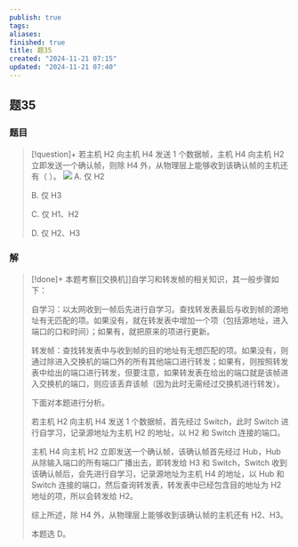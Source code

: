 ```yaml
---
publish: true
tags: 
aliases: 
finished: true
title: 题35
created: "2024-11-21 07:15"
updated: "2024-11-21 07:40"
---
```

## 题35
### 题目
> [!question]+
> 若主机 H2 向主机 H4 发送 1 个数据帧，主机 H4 向主机 H2 立即发送一个确认帧，则除 H4 外，从物理层上能够收到该确认帧的主机还有（ ）。
> ![](https://img.hwenyi.tech/202411211514672.webp)
> A. 仅 H2
> 
> B. 仅 H3
> 
> C. 仅 H1、H2
> 
> D. 仅 H2、H3
### 解
> [!done]+
> 本题考察[[交换机]]自学习和转发帧的相关知识，其一般步骤如下：
> 
> 自学习：以太网收到一帧后先进行自学习。查找转发表最后与收到帧的源地址有无匹配的项。如果没有，就在转发表中增加一个项（包括源地址，进入端口的口和时间）；如果有，就把原来的项进行更新。
> 
> 转发帧：查找转发表中与收到帧的目的地址有无想匹配的项。如果没有，则通过除进入交换机的端口外的所有其他端口进行转发；如果有，则按照转发表中给出的端口进行转发，但要注意，如果转发表在给出的端口就是该帧进入交换机的端口，则应该丢弃该帧（因为此时无需经过交换机进行转发）。
> 
> 下面对本题进行分析。
> 
> 若主机 H2 向主机 H4 发送 1 个数据帧，首先经过 Switch，此时 Switch 进行自学习，记录源地址为主机 H2 的地址，以 H2 和 Switch 连接的端口。
> 
> 主机 H4 向主机 H2 立即发送一个确认帧，该确认帧首先经过 Hub，Hub 从除输入端口的所有端口广播出去，即转发给 H3 和 Switch，Switch 收到该确认帧后，会先进行自学习，记录源地址为主机 H4 的地址，以 Hub 和 Switch 连接的端口，然后查询转发表，转发表中已经包含目的地址为 H2 地址的项，所以会转发给 H2。
> 
> 综上所述，除 H4 外，从物理层上能够收到该确认帧的主机还有 H2、H3。
> 
> 本题选 D。
